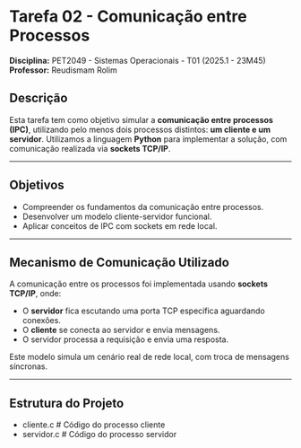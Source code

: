 # Tarefa 02 - Comunicação entre Processos  
**Disciplina:** PET2049 - Sistemas Operacionais - T01 (2025.1 - 23M45)  
**Professor:** Reudismam Rolim  


## Descrição

Esta tarefa tem como objetivo simular a **comunicação entre processos (IPC)**, utilizando pelo menos dois processos distintos: **um cliente e um servidor**. Utilizamos a linguagem **Python** para implementar a solução, com comunicação realizada via **sockets TCP/IP**.

---

## Objetivos

- Compreender os fundamentos da comunicação entre processos.
- Desenvolver um modelo cliente-servidor funcional.
- Aplicar conceitos de IPC com sockets em rede local.

---

## Mecanismo de Comunicação Utilizado

A comunicação entre os processos foi implementada usando **sockets TCP/IP**, onde:

- O **servidor** fica escutando uma porta TCP específica aguardando conexões.
- O **cliente** se conecta ao servidor e envia mensagens.
- O servidor processa a requisição e envia uma resposta.

Este modelo simula um cenário real de rede local, com troca de mensagens síncronas.

---

## Estrutura do Projeto
- cliente.c # Código do processo cliente
- servidor.c # Código do processo servidor

